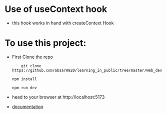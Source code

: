 # Use of useContext hook 
 - this hook works in hand with createContext Hook



# To use this project: 
- First Clone the repo
    ```
        git clone https://github.com/absar0920/learning_in_public/tree/master/Web_development/usingNode/React/useContextHook/without_context_hook
    ```
    ```
    npm install
    ```
    ```
    npm run dev
    ```
- head to your browser at http://localhost:5173



- [documentation](https://react.dev/reference/react/useContext)